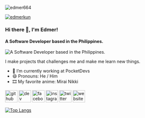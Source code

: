 <p align="left"> <img src="https://komarev.com/ghpvc/?username=edmer664&label=Profile%20views&color=0e75b6&style=flat" alt="edmer664" /> </p>
<p align="left"> <a href="https://twitter.com/edmerkun" target="blank"><img src="https://img.shields.io/twitter/follow/edmerkun?logo=twitter&style=for-the-badge" alt="edmerkun" /></a> </p>

### Hi there 👋, I'm Edmer!
#### A Software Developer based in the Philippines.
![A Software Developer based in the Philippines.](https://www.edmer.xyz/assets/images/banner.png)

I make projects that challenges me and make me learn new things.

- 🔭 I’m currently working at PocketDevs 
- 😄 Pronouns: He / Him 
- 🎞️ My favorite anime: Mirai Nikki


[<img src='https://cdn.jsdelivr.net/npm/simple-icons@3.0.1/icons/github.svg' alt='github' height='40'>](https://github.com/edmer664)  [<img src='https://cdn.jsdelivr.net/npm/simple-icons@3.0.1/icons/hashnode.svg' alt='dev' height='40'>](blog.edmer.xyz)  [<img src='https://cdn.jsdelivr.net/npm/simple-icons@3.0.1/icons/facebook.svg' alt='facebook' height='40'>](https://www.facebook.com/EdmerKun)  [<img src='https://cdn.jsdelivr.net/npm/simple-icons@3.0.1/icons/instagram.svg' alt='instagram' height='40'>](https://www.instagram.com/edmer_kun/)  [<img src='https://cdn.jsdelivr.net/npm/simple-icons@3.0.1/icons/twitter.svg' alt='twitter' height='40'>](https://twitter.com/EdmerKun)  [<img src='https://cdn.jsdelivr.net/npm/simple-icons@3.0.1/icons/icloud.svg' alt='website' height='40'>](https://www.edmer.xyz)  

[![Top Langs](https://github-readme-stats.vercel.app/api/top-langs/?username=edmer664)](https://github.com/anuraghazra/github-readme-stats)
